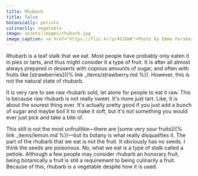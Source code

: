 ```yaml
---
title: Rhubarb
title: false
botanically: petiole
culinarily: vegetable
image: assets/images/rhubarb.jpg
image_caption: <a href="https://flic.kr/p/4V2GmK">Photo by Emma Forsberg</a>
---
```

Rhubarb is a leaf stalk that we eat. Most people have probably only eaten it in pies or tarts, and thus might consider it a type of fruit. It is after all almost always prepared in desserts with copious amounts of sugar, and often with fruits like [strawberries]({% link _items/strawberry.md %}). However, this is not the natural state of rhubarb.

It is very rare to see raw rhubarb sold, let alone for people to eat it raw. This is because raw rhubarb is not really sweet. It's more just tart. Like, it is about the sourest thing ever. It's actually pretty good if you just add a bunch of sugar and maybe boil it to make it soft, but it's not something you would ever just pick and take a bite of.

This still is not the most unfruitlike—there are [some very sour fruits]({% link _items/lemon.md %})—but its botany is what really disqualifies it. The part of the rhubarb that we eat is not the fruit. It obviously has no seeds. I think the seeds are poisonous. No, what we eat is a type of stalk called a petiole. Although a few people may consider rhubarb an honorary fruit, being botanically a fruit is still a requirement to being culinarily a fruit. Because of this, rhubarb is a vegetable despite how it is used.